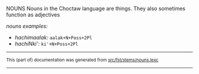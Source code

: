 NOUNS
Nouns in the Choctaw language are things. They also sometimes function as adjectives

*nouns examples:*
* *hachimaalak:* `aalak+N+Poss+2Pl`
* *hachiNki':* `ki'+N+Poss+2Pl`

* * *

<small>This (part of) documentation was generated from [src/fst/stems/nouns.lexc](https://github.com/giellalt/lang-cho/blob/main/src/fst/stems/nouns.lexc)</small>

---

